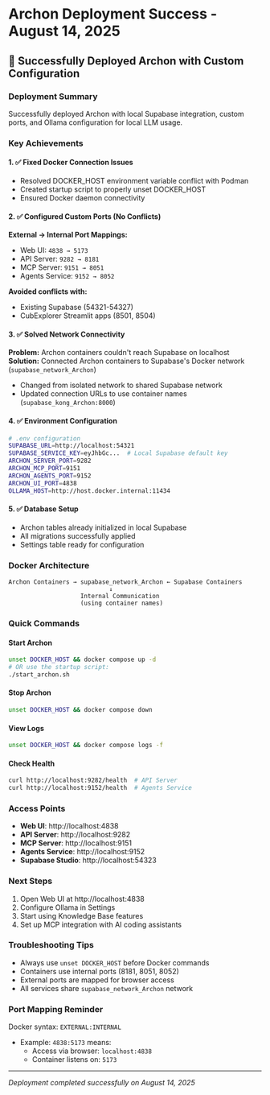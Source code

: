 # Archon Deployment Success - August 14, 2025

## 🎉 Successfully Deployed Archon with Custom Configuration

### Deployment Summary
Successfully deployed Archon with local Supabase integration, custom ports, and Ollama configuration for local LLM usage.

### Key Achievements

#### 1. ✅ Fixed Docker Connection Issues
- Resolved DOCKER_HOST environment variable conflict with Podman
- Created startup script to properly unset DOCKER_HOST
- Ensured Docker daemon connectivity

#### 2. ✅ Configured Custom Ports (No Conflicts)
**External → Internal Port Mappings:**
- Web UI: `4838 → 5173`
- API Server: `9282 → 8181`  
- MCP Server: `9151 → 8051`
- Agents Service: `9152 → 8052`

**Avoided conflicts with:**
- Existing Supabase (54321-54327)
- CubExplorer Streamlit apps (8501, 8504)

#### 3. ✅ Solved Network Connectivity
**Problem:** Archon containers couldn't reach Supabase on localhost
**Solution:** Connected Archon containers to Supabase's Docker network (`supabase_network_Archon`)
- Changed from isolated network to shared Supabase network
- Updated connection URLs to use container names (`supabase_kong_Archon:8000`)

#### 4. ✅ Environment Configuration
```bash
# .env configuration
SUPABASE_URL=http://localhost:54321
SUPABASE_SERVICE_KEY=eyJhbGc...  # Local Supabase default key
ARCHON_SERVER_PORT=9282
ARCHON_MCP_PORT=9151
ARCHON_AGENTS_PORT=9152
ARCHON_UI_PORT=4838
OLLAMA_HOST=http://host.docker.internal:11434
```

#### 5. ✅ Database Setup
- Archon tables already initialized in local Supabase
- All migrations successfully applied
- Settings table ready for configuration

### Docker Architecture
```
Archon Containers → supabase_network_Archon ← Supabase Containers
                            ↓
                    Internal Communication
                    (using container names)
```

### Quick Commands

#### Start Archon
```bash
unset DOCKER_HOST && docker compose up -d
# OR use the startup script:
./start_archon.sh
```

#### Stop Archon
```bash
unset DOCKER_HOST && docker compose down
```

#### View Logs
```bash
unset DOCKER_HOST && docker compose logs -f
```

#### Check Health
```bash
curl http://localhost:9282/health  # API Server
curl http://localhost:9152/health  # Agents Service
```

### Access Points
- **Web UI**: http://localhost:4838
- **API Server**: http://localhost:9282
- **MCP Server**: http://localhost:9151
- **Agents Service**: http://localhost:9152
- **Supabase Studio**: http://localhost:54323

### Next Steps
1. Open Web UI at http://localhost:4838
2. Configure Ollama in Settings
3. Start using Knowledge Base features
4. Set up MCP integration with AI coding assistants

### Troubleshooting Tips
- Always use `unset DOCKER_HOST` before Docker commands
- Containers use internal ports (8181, 8051, 8052)
- External ports are mapped for browser access
- All services share `supabase_network_Archon` network

### Port Mapping Reminder
Docker syntax: `EXTERNAL:INTERNAL`
- Example: `4838:5173` means:
  - Access via browser: `localhost:4838`
  - Container listens on: `5173`

---
*Deployment completed successfully on August 14, 2025*